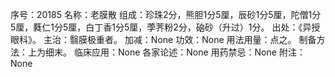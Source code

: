 序号：20185
名称：老膜散
组成：珍珠2分，熊胆1分5厘，辰砂1分5厘，陀僧1分5厘，蕤仁1分5厘，白丁香1分5厘，荸荠粉2分，硇砂（升过）1分。
出处：《异授眼科》。
主治：翳膜极重者。
加减：None
功效：None
用法用量：点之。
制备方法：上为细末。
临床应用：None
各家论述：None
用药禁忌：None
附注：None
